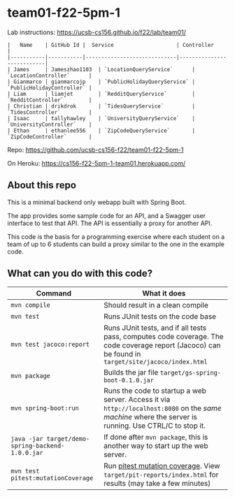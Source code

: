 # team01-f22-5pm-1

Lab instructions: <https://ucsb-cs156.github.io/f22/lab/team01/>


```
|   Name    | GitHub Id |  Service                    | Controller                |
|-----------|-----------|-----------------------------|---------------------------| 
| James     | Jameszhao1103  | `LocationQueryService`      | `LocationController`      |   
| Gianmarco | gianmarcojp    | `PublicHolidayQueryService` | `PublicHolidayController` |   
| Liam      | liamjet        | `RedditQueryService`        | `RedditController`        |   
| Christian | drikdrok       | `TidesQueryService`         | `TidesController`         |   
| Isaac     | tallyhawley    | `UniversityQueryService`    | `UniversityController`    |
| Ethan     | ethanlee556    | `ZipCodeQueryService`       | `ZipCodeController`       |
```


Repo: https://github.com/ucsb-cs156-f22/team01-f22-5pm-1

On Heroku: https://cs156-f22-5pm-1-team01.herokuapp.com/

## About this repo

This is a minimal backend only webapp built with Spring Boot.

The app provides some sample code for an API, and a Swagger user interface
to test that API.  The API is essentially a proxy for another API.

This code is the basis for a programming exercise where each student on a
team of up to 6 students can build a proxy similar to the one in the example code.

## What can you do with this code?

| Command | What it does   |
|----------|---------------------------------------|
| `mvn compile` | Should result in a clean compile |
| `mvn test` | Runs JUnit tests on the code base |
| `mvn test jacoco:report` | Runs JUnit tests, and if all tests pass, computes code coverage.  The code coverage report (Jacoco) can be found in `target/site/jacoco/index.html` |
| `mvn package` | Builds the jar file `target/gs-spring-boot-0.1.0.jar` |
| `mvn spring-boot:run` | Runs the code to startup a web server.  Access it via `http://localhost:8080` on the *same machine* where the server is running.  Use CTRL/C to stop it. |
| `java -jar target/demo-spring-backend-1.0.0.jar` | If done after `mvn package`, this is another way to start up the web server.|
| `mvn test pitest:mutationCoverage` | Run [pitest mutation coverage](https://pitest.org).  View `target/pit-reports/index.html` for results (may take a few minutes)|
